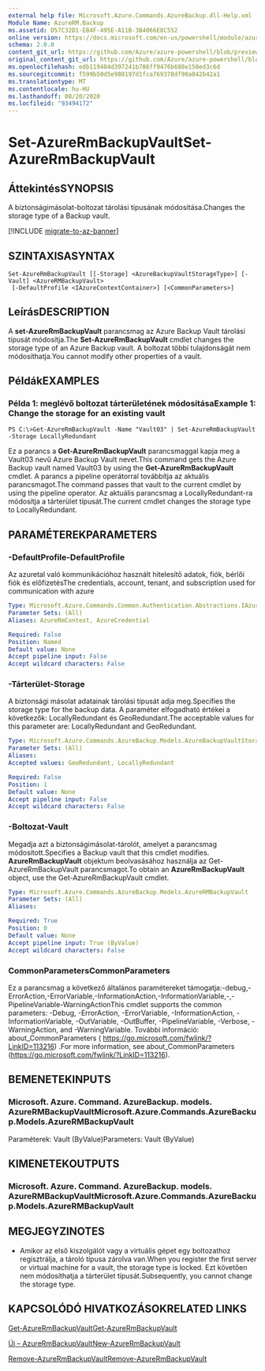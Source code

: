 ```yaml
---
external help file: Microsoft.Azure.Commands.AzureBackup.dll-Help.xml
Module Name: AzureRM.Backup
ms.assetid: D57C32D1-EB4F-495E-A11B-3B4066E8C552
online version: https://docs.microsoft.com/en-us/powershell/module/azurerm.backup/set-azurermbackupvault
schema: 2.0.0
content_git_url: https://github.com/Azure/azure-powershell/blob/preview/src/ResourceManager/AzureBackup/Commands.AzureBackup/help/Set-AzureRmBackupVault.md
original_content_git_url: https://github.com/Azure/azure-powershell/blob/preview/src/ResourceManager/AzureBackup/Commands.AzureBackup/help/Set-AzureRmBackupVault.md
ms.openlocfilehash: edb119484d397241b786ff9476b688e150ed3c6d
ms.sourcegitcommit: f599b50d5e980197d1fca769378df90a842b42a1
ms.translationtype: MT
ms.contentlocale: hu-HU
ms.lasthandoff: 08/20/2020
ms.locfileid: "93494172"
---
```

# <span data-ttu-id="0aca6-101">Set-AzureRmBackupVault</span><span class="sxs-lookup"><span data-stu-id="0aca6-101">Set-AzureRmBackupVault</span></span>

## <span data-ttu-id="0aca6-102">Áttekintés</span><span class="sxs-lookup"><span data-stu-id="0aca6-102">SYNOPSIS</span></span>
<span data-ttu-id="0aca6-103">A biztonságimásolat-boltozat tárolási típusának módosítása.</span><span class="sxs-lookup"><span data-stu-id="0aca6-103">Changes the storage type of a Backup vault.</span></span>

[!INCLUDE [migrate-to-az-banner](../../includes/migrate-to-az-banner.md)]

## <span data-ttu-id="0aca6-104">SZINTAXISA</span><span class="sxs-lookup"><span data-stu-id="0aca6-104">SYNTAX</span></span>

```
Set-AzureRmBackupVault [[-Storage] <AzureBackupVaultStorageType>] [-Vault] <AzureRMBackupVault>
 [-DefaultProfile <IAzureContextContainer>] [<CommonParameters>]
```

## <span data-ttu-id="0aca6-105">Leírás</span><span class="sxs-lookup"><span data-stu-id="0aca6-105">DESCRIPTION</span></span>
<span data-ttu-id="0aca6-106">A **set-AzureRmBackupVault** parancsmag az Azure Backup Vault tárolási típusát módosítja.</span><span class="sxs-lookup"><span data-stu-id="0aca6-106">The **Set-AzureRmBackupVault** cmdlet changes the storage type of an Azure Backup vault.</span></span>
<span data-ttu-id="0aca6-107">A boltozat többi tulajdonságát nem módosíthatja.</span><span class="sxs-lookup"><span data-stu-id="0aca6-107">You cannot modify other properties of a vault.</span></span>

## <span data-ttu-id="0aca6-108">Példák</span><span class="sxs-lookup"><span data-stu-id="0aca6-108">EXAMPLES</span></span>

### <span data-ttu-id="0aca6-109">Példa 1: meglévő boltozat tárterületének módosítása</span><span class="sxs-lookup"><span data-stu-id="0aca6-109">Example 1: Change the storage for an existing vault</span></span>
```
PS C:\>Get-AzureRmBackupVault -Name "Vault03" | Set-AzureRmBackupVault -Storage LocallyRedundant
```

<span data-ttu-id="0aca6-110">Ez a parancs a **Get-AzureRmBackupVault** parancsmaggal kapja meg a Vault03 nevű Azure Backup Vault nevet.</span><span class="sxs-lookup"><span data-stu-id="0aca6-110">This command gets the Azure Backup vault named Vault03 by using the **Get-AzureRmBackupVault** cmdlet.</span></span>
<span data-ttu-id="0aca6-111">A parancs a pipeline operátorral továbbítja az aktuális parancsmagot.</span><span class="sxs-lookup"><span data-stu-id="0aca6-111">The command passes that vault to the current cmdlet by using the pipeline operator.</span></span>
<span data-ttu-id="0aca6-112">Az aktuális parancsmag a LocallyRedundant-ra módosítja a tárterület típusát.</span><span class="sxs-lookup"><span data-stu-id="0aca6-112">The current cmdlet changes the storage type to LocallyRedundant.</span></span>

## <span data-ttu-id="0aca6-113">PARAMÉTEREK</span><span class="sxs-lookup"><span data-stu-id="0aca6-113">PARAMETERS</span></span>

### <span data-ttu-id="0aca6-114">-DefaultProfile</span><span class="sxs-lookup"><span data-stu-id="0aca6-114">-DefaultProfile</span></span>
<span data-ttu-id="0aca6-115">Az azuretal való kommunikációhoz használt hitelesítő adatok, fiók, bérlői fiók és előfizetés</span><span class="sxs-lookup"><span data-stu-id="0aca6-115">The credentials, account, tenant, and subscription used for communication with azure</span></span>

```yaml
Type: Microsoft.Azure.Commands.Common.Authentication.Abstractions.IAzureContextContainer
Parameter Sets: (All)
Aliases: AzureRmContext, AzureCredential

Required: False
Position: Named
Default value: None
Accept pipeline input: False
Accept wildcard characters: False
```

### <span data-ttu-id="0aca6-116">-Tárterület</span><span class="sxs-lookup"><span data-stu-id="0aca6-116">-Storage</span></span>
<span data-ttu-id="0aca6-117">A biztonsági másolat adatainak tárolási típusát adja meg.</span><span class="sxs-lookup"><span data-stu-id="0aca6-117">Specifies the storage type for the backup data.</span></span>
<span data-ttu-id="0aca6-118">A paraméter elfogadható értékei a következők: LocallyRedundant és GeoRedundant.</span><span class="sxs-lookup"><span data-stu-id="0aca6-118">The acceptable values for this parameter are: LocallyRedundant and GeoRedundant.</span></span>

```yaml
Type: Microsoft.Azure.Commands.AzureBackup.Models.AzureBackupVaultStorageType
Parameter Sets: (All)
Aliases:
Accepted values: GeoRedundant, LocallyRedundant

Required: False
Position: 1
Default value: None
Accept pipeline input: False
Accept wildcard characters: False
```

### <span data-ttu-id="0aca6-119">-Boltozat</span><span class="sxs-lookup"><span data-stu-id="0aca6-119">-Vault</span></span>
<span data-ttu-id="0aca6-120">Megadja azt a biztonságimásolat-tárolót, amelyet a parancsmag módosított.</span><span class="sxs-lookup"><span data-stu-id="0aca6-120">Specifies a Backup vault that this cmdlet modifies.</span></span>
<span data-ttu-id="0aca6-121">**AzureRmBackupVault** objektum beolvasásához használja az Get-AzureRmBackupVault parancsmagot.</span><span class="sxs-lookup"><span data-stu-id="0aca6-121">To obtain an **AzureRmBackupVault** object, use the Get-AzureRmBackupVault cmdlet.</span></span>

```yaml
Type: Microsoft.Azure.Commands.AzureBackup.Models.AzureRMBackupVault
Parameter Sets: (All)
Aliases:

Required: True
Position: 0
Default value: None
Accept pipeline input: True (ByValue)
Accept wildcard characters: False
```

### <span data-ttu-id="0aca6-122">CommonParameters</span><span class="sxs-lookup"><span data-stu-id="0aca6-122">CommonParameters</span></span>
<span data-ttu-id="0aca6-123">Ez a parancsmag a következő általános paramétereket támogatja:-debug,-ErrorAction,-ErrorVariable,-InformationAction,-InformationVariable,-,-PipelineVariable-WarningAction</span><span class="sxs-lookup"><span data-stu-id="0aca6-123">This cmdlet supports the common parameters: -Debug, -ErrorAction, -ErrorVariable, -InformationAction, -InformationVariable, -OutVariable, -OutBuffer, -PipelineVariable, -Verbose, -WarningAction, and -WarningVariable.</span></span> <span data-ttu-id="0aca6-124">További információ: about_CommonParameters ( https://go.microsoft.com/fwlink/?LinkID=113216) .</span><span class="sxs-lookup"><span data-stu-id="0aca6-124">For more information, see about_CommonParameters (https://go.microsoft.com/fwlink/?LinkID=113216).</span></span>

## <span data-ttu-id="0aca6-125">BEMENETEK</span><span class="sxs-lookup"><span data-stu-id="0aca6-125">INPUTS</span></span>

### <span data-ttu-id="0aca6-126">Microsoft. Azure. Command. AzureBackup. models. AzureRMBackupVault</span><span class="sxs-lookup"><span data-stu-id="0aca6-126">Microsoft.Azure.Commands.AzureBackup.Models.AzureRMBackupVault</span></span>
<span data-ttu-id="0aca6-127">Paraméterek: Vault (ByValue)</span><span class="sxs-lookup"><span data-stu-id="0aca6-127">Parameters: Vault (ByValue)</span></span>

## <span data-ttu-id="0aca6-128">KIMENETEK</span><span class="sxs-lookup"><span data-stu-id="0aca6-128">OUTPUTS</span></span>

### <span data-ttu-id="0aca6-129">Microsoft. Azure. Command. AzureBackup. models. AzureRMBackupVault</span><span class="sxs-lookup"><span data-stu-id="0aca6-129">Microsoft.Azure.Commands.AzureBackup.Models.AzureRMBackupVault</span></span>

## <span data-ttu-id="0aca6-130">MEGJEGYZI</span><span class="sxs-lookup"><span data-stu-id="0aca6-130">NOTES</span></span>
* <span data-ttu-id="0aca6-131">Amikor az első kiszolgálót vagy a virtuális gépet egy boltozathoz regisztrálja, a tároló típusa zárolva van.</span><span class="sxs-lookup"><span data-stu-id="0aca6-131">When you register the first server or virtual machine for a vault, the storage type is locked.</span></span> <span data-ttu-id="0aca6-132">Ezt követően nem módosíthatja a tárterület típusát.</span><span class="sxs-lookup"><span data-stu-id="0aca6-132">Subsequently, you cannot change the storage type.</span></span>

## <span data-ttu-id="0aca6-133">KAPCSOLÓDÓ HIVATKOZÁSOK</span><span class="sxs-lookup"><span data-stu-id="0aca6-133">RELATED LINKS</span></span>

[<span data-ttu-id="0aca6-134">Get-AzureRmBackupVault</span><span class="sxs-lookup"><span data-stu-id="0aca6-134">Get-AzureRmBackupVault</span></span>](./Get-AzureRmBackupVault.md)

[<span data-ttu-id="0aca6-135">Új – AzureRmBackupVault</span><span class="sxs-lookup"><span data-stu-id="0aca6-135">New-AzureRmBackupVault</span></span>](./New-AzureRmBackupVault.md)

[<span data-ttu-id="0aca6-136">Remove-AzureRmBackupVault</span><span class="sxs-lookup"><span data-stu-id="0aca6-136">Remove-AzureRmBackupVault</span></span>](./Remove-AzureRmBackupVault.md)


